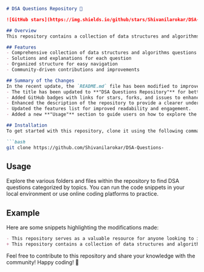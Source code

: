 ```markdown
# DSA Questions Repository 🌟

![GitHub stars](https://img.shields.io/github/stars/Shivanilarokar/DSA-Questions-?style=social) ![GitHub forks](https://img.shields.io/github/forks/Shivanilarokar/DSA-Questions-?style=social) ![GitHub issues](https://img.shields.io/github/issues/Shivanilarokar/DSA-Questions-)

## Overview
This repository contains a collection of data structures and algorithms (DSA) questions designed to help you enhance your coding skills. Whether you are preparing for interviews or simply want to improve your problem-solving abilities, this repository serves as a valuable resource.

## Features
- Comprehensive collection of data structures and algorithms questions
- Solutions and explanations for each question
- Organized structure for easy navigation
- Community-driven contributions and improvements

## Summary of the Changes
In the recent update, the `README.md` file has been modified to improve clarity and enhance user engagement:
- The title has been updated to **"DSA Questions Repository"** for better clarity.
- Added GitHub badges with links for stars, forks, and issues to enhance visibility.
- Enhanced the description of the repository to provide a clearer understanding of its purpose.
- Updated the features list for improved readability and engagement.
- Added a new **"Usage"** section to guide users on how to explore the repository effectively.

## Installation
To get started with this repository, clone it using the following command:

```bash
git clone https://github.com/Shivanilarokar/DSA-Questions-
```

## Usage
Explore the various folders and files within the repository to find DSA questions categorized by topics. You can run the code snippets in your local environment or use online coding platforms to practice.

## Example
Here are some snippets highlighting the modifications made:

```markdown
- This repository serves as a valuable resource for anyone looking to improve their understanding of data structures and algorithms through practical questions and solutions.
+ This repository contains a collection of data structures and algorithms (DSA) questions designed to help you enhance your coding skills.
```

Feel free to contribute to this repository and share your knowledge with the community! Happy coding! 🚀
```